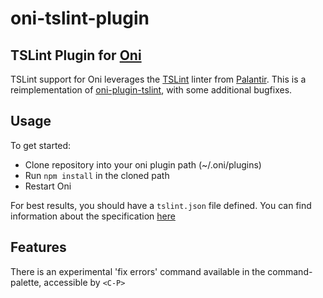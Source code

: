 # oni-tslint-plugin
## TSLint Plugin for [Oni](https://github.com/onivim/oni) 

TSLint support for Oni leverages the [TSLint](https://github.com/palantir/tslint) linter from [Palantir](http://palantir.github.io).
This is a reimplementation of [oni-plugin-tslint](https://github.com/bryphe/oni-plugin-tslint), with some additional bugfixes.

## Usage

To get started:

- Clone repository into your oni plugin path (~/.oni/plugins)
- Run `npm install` in the cloned path
- Restart Oni

For best results, you should have a `tslint.json` file defined. You can find information about the specification [here](https://palantir.github.io/tslint/usage/tslint-json/)

## Features

There is an experimental 'fix errors' command available in the command-palette, accessible by `<C-P>`
